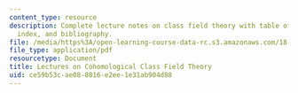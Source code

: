 ```yaml
---
content_type: resource
description: Complete lecture notes on class field theory with table of contents,
  index, and bibliography.
file: /media/https%3A/open-learning-course-data-rc.s3.amazonaws.com/18-786-number-theory-ii-class-field-theory-spring-2016/ce59b53cae088016e2ee1e31ab904d88_MIT18_786S16_notes.pdf
file_type: application/pdf
resourcetype: Document
title: Lectures on Cohomological Class Field Theory
uid: ce59b53c-ae08-8016-e2ee-1e31ab904d88
---
```

